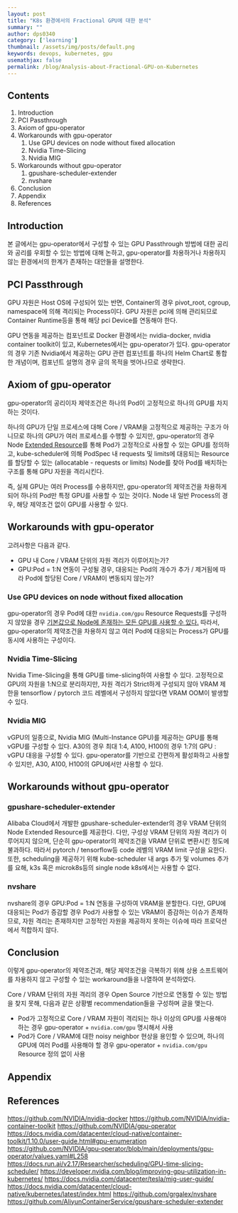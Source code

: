 ```yaml
---
layout: post
title: "K8s 환경에서의 Fractional GPU에 대한 분석"
summary: ""
author: dps0340
category: ['learning']
thumbnail: /assets/img/posts/default.png
keywords: devops, kubernetes, gpu
usemathjax: false
permalink: /blog/Analysis-about-Fractional-GPU-on-Kubernetes
---
```



Contents
--------
1. Introduction
2. PCI Passthrough
3. Axiom of gpu-operator
4. Workarounds with gpu-operator
    1. Use GPU devices on node without fixed allocation
    2. Nvidia Time-Slicing
    3. Nvidia MIG
5. Workarounds without gpu-operator
    1. gpushare-scheduler-extender
    2. nvshare
7. Conclusion
8. Appendix
0. References



## Introduction
본 글에서는 gpu-operator에서 구성할 수 있는 GPU Passthrough 방법에 대한 공리와 공리를 우회할 수 있는 방법에 대해 논하고, gpu-operator를 차용하거나 차용하지 않는 환경에서의 한계가 존재하는 대안들을 설명한다.
## PCI Passthrough
GPU 자원은 Host OS에 구성되어 있는 반면, Container의 경우 pivot_root, cgroup, namespace에 의해 격리되는 Process이다. GPU 자원은 pci에 의해 관리되므로 Container Runtime등을 통해 해당 pci Device를 연동해야 한다.

GPU 연동을 제공하는 컴포넌트로 Docker 환경에서는 nvidia-docker, nvidia container toolkit이 있고, Kubernetes에서는 gpu-operator가 있다. gpu-operator의 경우 기존 Nvidia에서 제공하는 GPU 관련 컴포넌트를 하나의 Helm Chart로 통합한 개념이며, 컴포넌트 설명의 경우 글의 목적을 벗어나므로 생략한다.
## Axiom of gpu-operator
gpu-operator의 공리이자 제약조건은 하나의 Pod이 고정적으로 하나의 GPU를 차지하는 것이다.

하나의 GPU가 단일 프로세스에 대해 Core / VRAM을 고정적으로 제공하는 구조가 아니므로 하나의 GPU가 여러 프로세스를 수행할 수 있지만, gpu-operator의 경우 Node [Extended Resource](https://kubernetes.io/docs/tasks/administer-cluster/extended-resource-node/)를 통해 Pod가 고정적으로 사용할 수 있는 GPU를 정의하고, kube-scheduler에 의해 PodSpec 내 requests 및 limits에 대응되는 Resource를 할당할 수 있는 (allocatable - requests or limits) Node를 찾아 Pod를 배치하는 구조를 통해 GPU 자원을 격리시킨다.

즉, 실제 GPU는 여러 Process를 수용하지만, gpu-operator의 제약조건을 차용하게 되어 하나의 Pod만 특정 GPU를 사용할 수 있는 것이다. Node 내 일반 Process의 경우, 해당 제약조건 없이 GPU를 사용할 수 있다.
## Workarounds with gpu-operator
고려사항은 다음과 같다.
* GPU 내 Core / VRAM 단위의 자원 격리가 이루어지는가?
* GPU:Pod = 1:N 연동이 구성될 경우, 대응되는 Pod의 개수가 추가 / 제거됨에 따라 Pod에 할당된 Core / VRAM이 변동되지 않는가?
### Use GPU devices on node without fixed allocation
gpu-operator의 경우 Pod에 대한 `nvidia.com/gpu` Resource Requests를 구성하지 않았을 경우 [기본값으로 Node에 존재하는 모든 GPU를 사용할 수 있다.](https://github.com/NVIDIA/k8s-device-plugin/issues/61)
따라서, gpu-operator의 제약조건을 차용하지 않고 여러 Pod에 대응되는 Process가 GPU를 동시에 사용하는 구성이다.
### Nvidia Time-Slicing
Nvidia Time-Slicing을 통해 GPU를 time-slicing하여 사용할 수 있다.
고정적으로 GPU의 자원을 1:N으로 분리하지만, 자원 격리가 Strict하게 구성되지 않아 VRAM 제한을 tensorflow / pytorch 코드 레벨에서 구성하지 않았다면 VRAM OOM이 발생할 수 있다.
### Nvidia MIG
vGPU의 일종으로, Nvidia MIG (Multi-Instance GPU)를 제공하는 GPU를 통해 vGPU를 구성할 수 있다.
A30의 경우 최대 1:4, A100, H100의 경우 1:7의 GPU : vGPU 대응을 구성할 수 있다.
gpu-operator를 기반으로 간편하게 활성화하고 사용할 수 있지만, A30, A100, H100의 GPU에서만 사용할 수 있다.
## Workarounds without gpu-operator
### gpushare-scheduler-extender
Alibaba Cloud에서 개발한 gpushare-scheduler-extender의 경우 VRAM 단위의 Node Extended Resource를 제공한다.
다만, 구성상 VRAM 단위의 자원 격리가 이루어지지 않으며, 단순히 gpu-operator의 제약조건을 VRAM 단위로 변환시킨 정도에 불과하다. 따라서 pytorch / tensorflow등 code 레벨의 VRAM limit 구성을 요한다.
또한, scheduling을 제공하기 위해 kube-scheduler 내 args 추가 및 volumes 추가를 요해, k3s 혹은 microk8s등의 single node k8s에서는 사용할 수 없다.
### nvshare
nvshare의 경우 GPU:Pod = 1:N 연동을 구성하여 VRAM을 분할한다.
다만, GPU에 대응되는 Pod가 증감할 경우 Pod가 사용할 수 있는 VRAM이 증감하는 이슈가 존재하므로, 자원 격리는 존재하지만 고정적인 자원을 제공하지 못하는 이슈에 따라 프로덕션에서 적합하지 않다.
## Conclusion
이렇게 gpu-operator의 제약조건과, 해당 제약조건을 극복하기 위해 상용 소프트웨어를 차용하지 않고 구성할 수 있는 workaround들을 나열하여 분석하였다.

Core / VRAM 단위의 자원 격리의 경우 Open Source 기반으로 연동할 수 있는 방법을 찾지 못해, 다음과 같은 상황별 recommendation들을 구성하며 글을 맺는다.

* Pod가 고정적으로 Core / VRAM 자원이 격리되는 하나 이상의 GPU를 사용해야 하는 경우 gpu-operator + `nvidia.com/gpu` 명시해서 사용
* Pod가 Core / VRAM에 대한 noisy neighbor 현상을 용인할 수 있으며, 하나의 GPU에 여러 Pod를 사용해야 할 경우 gpu-operator + `nvidia.com/gpu` Resource 정의 없이 사용
## Appendix
## References
https://github.com/NVIDIA/nvidia-docker
https://github.com/NVIDIA/nvidia-container-toolkit
https://github.com/NVIDIA/gpu-operator
https://docs.nvidia.com/datacenter/cloud-native/container-toolkit/1.10.0/user-guide.html#gpu-enumeration
https://github.com/NVIDIA/gpu-operator/blob/main/deployments/gpu-operator/values.yaml#L258
https://docs.run.ai/v2.17/Researcher/scheduling/GPU-time-slicing-scheduler/
https://developer.nvidia.com/blog/improving-gpu-utilization-in-kubernetes/
https://docs.nvidia.com/datacenter/tesla/mig-user-guide/
https://docs.nvidia.com/datacenter/cloud-native/kubernetes/latest/index.html
https://github.com/grgalex/nvshare
https://github.com/AliyunContainerService/gpushare-scheduler-extender
